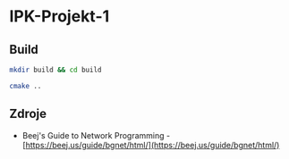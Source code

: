 # IPK-Projekt-1

## Build

```Bash
mkdir build && cd build

cmake ..
```

## Zdroje

- Beej's Guide to Network Programming - [https://beej.us/guide/bgnet/html/](https://beej.us/guide/bgnet/html/)
